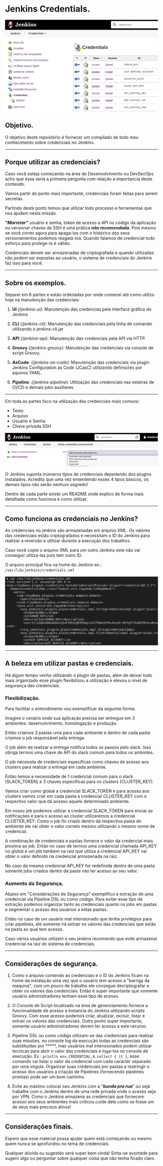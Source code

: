 # Jenkins Credentials.

![Jenkins](assets/credentials.png)

## Objetivo.

O objetivo deste repositório é fornecer um compilado de todo meu conhecimento sobre credenciais no Jenkins.

---

## Porque utilizar as credenciais?

Caso você esteja começando na área de Desenvolvimento ou DevSecOps acho que essa seria a primeira pergunta com relação a importancia deste conteúdo.

Vamos partir do ponto mais importante, credenciais foram feitas para serem secretas.

Partindo deste ponto temos que utilizar todo processo e ferramentas que nos ajudem nesta missão.

***"Marretar"*** usuário e senha, token de acesso a API no código da aplicação ou versionar chaves de SSH é uma prática ***não recomendada***. Pois mesmo se você correr agora para apaga-los com o histórico dos seus versionamentos podemos resgata-los. Quando falamos de credencial todo esforço para protege-la é válido.

Credenciais devem ser armazenadas de criptografada e quando utilizadas não podem ser expostas ao usuário, o sistema de credenciais do Jenkins faz isso para você.

---

## Sobre os exemplos.

Separei em 6 partes e estão ordenadas por onde comecei até como utilizo hoje na manutenção das credenciais:

1. **UI** *(/jenkins-ui)*:
Manutenção das credencias pela interface gráfica do Jenkins

2. **CLI** *(/jenkins-cli)*: Manutenção das credenciais pela linha de comando utilizando o jenkins-cli.jar

3. **API** *(/jenkins-api)*: Manutenção das credenciais pela API via HTTP.

4. **Groovy** *(/jenkins-groovy)*: Manutenção das credenciais via console de script Groovy.

5. **AsCode**: *(/jenkins-as-code)*: Manutenção das credenciais via plugin Jenkins Configuration as Code (JCasC) utilizando definições por aquivos YAML.

6. **Pipeline**: *(/jenkins-pipeline)*: Utilização das credenciais nas esteiras de CI/CD e demais jobs auxiliares.

---

Em toda as partes foco na utilização das credenciais mais comuns:

- Texto
- Arquivo
- Usuário e Senha
- Chave privada SSH

![Jenkins](assets/credentials_types.png)

O Jenkins suporta inúmeros tipos de credenciais depedendo dos plugins instalados. Acredito que uma vez entendendo esses 4 tipos básicos, os demais tipos não serão nenhum segredo!

Dentro de cada parte existe um README onde explico de forma mais detalhada como funciona e como utilizar.

---

## Como funciona as credenciais no Jenkins?

As credenciais no jenkins são armazenadas em arquivo XML. Os valores das credenciais estão criptografados e necessitam o ID do Jenkins para realizar a reversão e utilizar durante a execução dos trabalhos.

Caso você copie o arquivo XML para um outro Jenkins este não vai conseguir utiliza-las pois tem outro ID.

O arquivo principal fica na home do Jenkins ex.: `/var/lib/jenkins/credentials.xml`

![Jenkins](assets/credentials_xml.png)

---

## A beleza em utilizar pastas e credenciais.

Há algum tempo venho utilizando o plugin de pastas, além de deixar tudo mais organizado esse plugin flexibilizou a utilização e elevou o nível de segurança das credenciais.

### Flexibilização.

Para facilitar o entendimento vou exemplificar da seguinte forma. 

Imagine o cenário onde sua aplicação precisa ser entregue em 3 ambientes: desenvolvimento, homologação e produção. 

Então criamos 3 pastas uma para cada ambiente e dentro de cada pasta criamos o job responsável pela entrega.

O job além de realizar a entrega notifica todos os passos pelo slack. Isso obriga termos uma chave de API do slack comum para todos os ambintes.

O job necessita de credenciais específicas como chaves de acesso aos clusters para realizar a entrega em cada ambiente.

Então temos a necessidade de 1 credencial comum para o slack (SLACK_TOKEN) e 3 chaves específicas para os clusters (CLUSTER_KEY).

Vamos criar como global a credencial SLACK_TOKEN e para acesso aos clusters vamos criar em cada pasta a credencial CLUSTER_KEY com o respectivo valor que dá acesso aquele determinado ambiente.

Em nosso job podemos utilizar a credencial SLACK_TOKEN para enviar as notificações e para o acesso ao cluster utilizaremos a credencial CLUSTER_KEY. Como o job foi criado dentro da respectiva pasta do ambiente ele vai obter o valor correto mesmo utilizando o mesmo nome de credencial.

A combinação de credenciais e pastas fornece o valor da credencial mais proxima ao job. Então no caso de termos uma credencial chamada API_KEY no global e um job tambem na raiz que utiliza a credencial API_KEY vai obter o valor definido na credencial armazenada na raiz.

No caso da mesma credencial API_KEY for redefinida dentro de uma pasta somente jobs criados dentro da pasta vão ter acesso ao seu valor.

### Aumento da Segurança.

Abaixo em "Considerações de Segurança" exemplifico a extração de uma credencial via Pipeline DSL ou como código. Para evitar esse tipo de extração podemos organizar tanto as credenciais quanto os jobs em pastas e segmentar o acesso dos usuários a estas pastas.

Então no caso de um usuário mal intensionado que tenha privilégios para criar pipelines, ele somente irá extrair os valores das credenciais que estão na pasta ao qual tem acesso.

Caso vários usuários utilizem o seu jenkins recomendo que evite armazenar credencial na raiz do sistema de credenciais.

---

## Considerações de segurança.

1. Como o arquivo contendo as credenciais e o ID do Jenkins ficam na home da instalação uma vez que o usuário tem acesso a "barriga da maquina", com um pouco de trabalho ele consegue decriptografar e obter os valores das credenciais. Então é super importante que somente usuário administradores tenham esse tipo de acesso.

2. O Console de Script localizado na área de gerenciamento fornece a funcionalidade de acesso a instancia do Jenkins utilizando scripts Groovy. Com esse acesso podemos criar, atualizar, excluir, listar e extrair os valores das credenciais. Outro ponto super importante, somente usuário administradores devem ter acesso a este recurso.

3. Pipeline DSL ou como código utilizam-se das credenciais para realizar suas missões, no console log da execução todas as credenciais são substituidas por *****, mas usuários mal intensionados podem utilizar tecnicas para abrir o valor das credenciais e loga-los no console de execução. Ex.: `println env.CREDENTIAL_A.collect { it }`, esse comando vai listar o valor da credencial com cada caracter separado por uma virgula. Organizar suas credenciais por pastas e restringir o acesso dos usuários a criação de Pipelines (fornecendo pipelines prontas) pode ser um bom caminho.

4. Evite ao máximo colocar seu Jenkins com a "***bunda pra rua***" ou sejá trabalhe com o Jenkins dentro de uma rede privada onde o acesso seja por VPN. Como o Jenkins armazena as credenciais que fornecem acesso aos seus ambientes mais críticos cuide dele como se fosse um de seus mais precisos ativos!

---

## Considerações finais.

Espero que esse material possa ajudar quem está começando ou mesmo quem nunca se aprofundou no tema de credenciais.

Qualquer dúvida ou sugestão será super bem vinda! Sinta-se avontade para sugerir algo ou perguntar sobre qualquer coisa que não tenha ficado claro.